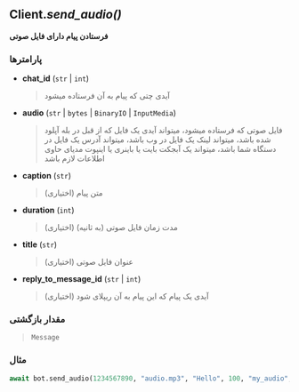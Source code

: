 ## Client.*send_audio()*

**فرستادن پیام دارای فایل صوتی**

### پارامترها

- **chat_id** (`str` | `int`)
    > آیدی چتی که پیام به آن فرستاده میشود

- **audio** (`str` | `bytes` | `BinaryIO` | `InputMedia`)
    > فایل صوتی که فرستاده میشود، میتواند آیدی یک فایل که از قبل در بله آپلود شده باشد، میتواند لینک یک فایل در وب باشد، میتواند آدرس یک فایل در دستگاه شما باشد، میتواند یک آبجکت بایت یا باینری یا اینپوت مدیای حاوی اطلاعات لازم باشد

- **caption** (`str`)
    > (اختیاری) متن پیام

- **duration** (`int`)
    > (اختیاری) مدت زمان فایل صوتی (به ثانیه)

- **title** (`str`)
    > (اختیاری) عنوان فایل صوتی

- **reply_to_message_id** (`str` | `int`)
    > آیدی یک پیام که این پیام به آن ریپلای شود (اختیاری)

### مقدار بازگشتی

> `Message`

### مثال

```python
await bot.send_audio(1234567890, "audio.mp3", "Hello", 100, "my_audio", 123)
```